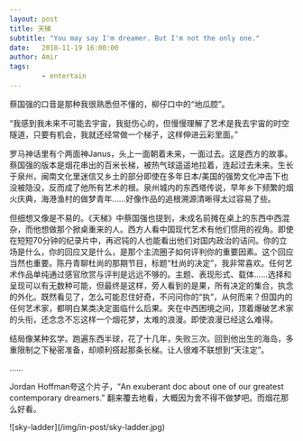 ```yaml
---
layout: post
title: 天梯
subtitle: "You may say I'm dreamer. But I'm not the only one."
date:   2018-11-19 16:00:00
author: Amir
tags:
        - entertain
---
```

<p>
        蔡国强的口音是那种我很熟悉但不懂的，柳仔口中的“地瓜腔”。
</p>
<p>
        “我感到我未来不可能去宇宙，我挺伤心的，但慢慢理解了艺术是我去宇宙的时空隧道，只要有机会，我就还经常做一个梯子，这样伸进云彩里面。”
</p>
<p>
        罗马神话里有个两面神Janus，头上一面朝着未来，一面过去。这是西方的故事。蔡国强的版本是烟花串出的百米长梯，被热气球遥遥地拉着，连起过去未来。生长于泉州，闽南文化里迷信又乡土的部分即使在多年日本/美国的强势文化冲击下也没被隐没，反而成了他所有艺术的根。泉州城内的东西塔传说，早年乡下频繁的烟火庆典，海港渔村的做梦青年……好像作品的追根溯源清晰得太过容易了些。
</p>
<p>
        但细想又像是不易的。《天梯》中蔡国强也提到，未成名前摊在桌上的东西中西混杂，而他想做那个掀桌重来的人。西方人看中国现代艺术有他们惯用的视角。即使在短短70分钟的纪录片中，再迟钝的人也能看出他们对国内政治的诘问。你的立场是什么，你的回应又是什么，是那个主流圈子如何评判你的重要因素。这个回应当然也重要。陈丹青聊杜尚的那期节目，标题“杜尚的决定”，我非常喜欢。任何艺术作品单纯通过感官欣赏与评判是远远不够的。主题、表现形式、载体……选择和呈现可以有无数种可能，但最终是这样，旁人看到的是果，所有决定的集合，执念的外化。既然看见了，怎么可能忍住好奇，不问问你的“执”，从何而来？但国内的任何艺术家，都明白某类决定面临什么后果。夹在中西困境之间，顶着爆破艺术家的头衔，还念念不忘这样一个烟花梦，太难的浪漫。即使浪漫已经这么难得。
</p>
<p>
        结局像某种玄学。跑遍东西半球，花了十几年，失败三次。回到他出生的海岛，多重限制之下秘密准备，却顺利搭起那条长梯。让人很难不联想到“天注定”。
</p>
<p>
        ……
</p>
<p>
        Jordan Hoffman夸这个片子，“An exuberant doc about one of our greatest contemporary dreamers.” 翻来覆去地看，大概因为舍不得不做梦吧。而烟花那么好看。
</p>
![sky-ladder](/img/in-post/sky-ladder.jpg)
